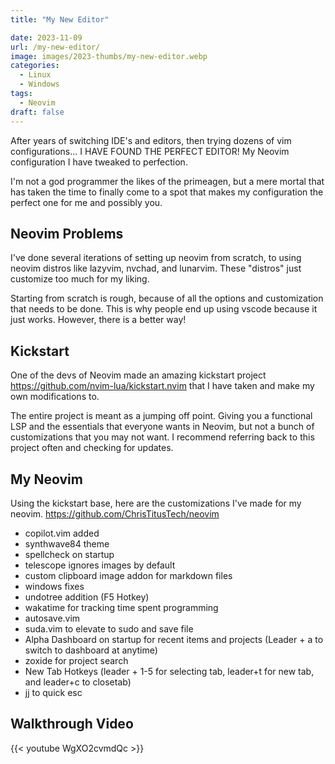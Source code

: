 ```yaml
---
title: "My New Editor"

date: 2023-11-09
url: /my-new-editor/
image: images/2023-thumbs/my-new-editor.webp
categories:
  - Linux
  - Windows
tags:
  - Neovim
draft: false
---
```

After years of switching IDE's and editors, then trying dozens of vim configurations... I HAVE FOUND THE PERFECT EDITOR! My Neovim configuration I have tweaked to perfection.
<!--more-->

I'm not a god programmer the likes of the primeagen, but a mere mortal that has taken the time to finally come to a spot that makes my configuration the perfect one for me and possibly you.

## Neovim Problems

I've done several iterations of setting up neovim from scratch, to using neovim distros like lazyvim, nvchad, and lunarvim. These "distros" just customize too much for my liking. 

Starting from scratch is rough, because of all the options and customization that needs to be done. This is why people end up using vscode because it just works. However, there is a better way!

## Kickstart

One of the devs of Neovim made an amazing kickstart project <https://github.com/nvim-lua/kickstart.nvim> that I have taken and make my own modifications to. 

The entire project is meant as a jumping off point. Giving you a functional LSP and the essentials that everyone wants in Neovim, but not a bunch of customizations that you may not want. I recommend referring back to this project often and checking for updates. 

## My Neovim

Using the kickstart base, here are the customizations I've made for my neovim. <https://github.com/ChrisTitusTech/neovim>

- copilot.vim added
- synthwave84 theme
- spellcheck on startup
- telescope ignores images by default
- custom clipboard image addon for markdown files
- windows fixes
- undotree addition (F5 Hotkey)
- wakatime for tracking time spent programming
- autosave.vim
- suda.vim to elevate to sudo and save file
- Alpha Dashboard on startup for recent items and projects (Leader + a to switch to dashboard at anytime)
- zoxide for project search
- New Tab Hotkeys (leader + 1-5 for selecting tab, leader+t for new tab, and leader+c to closetab)
- jj to quick esc

## Walkthrough Video

{{< youtube WgXO2cvmdQc >}}
